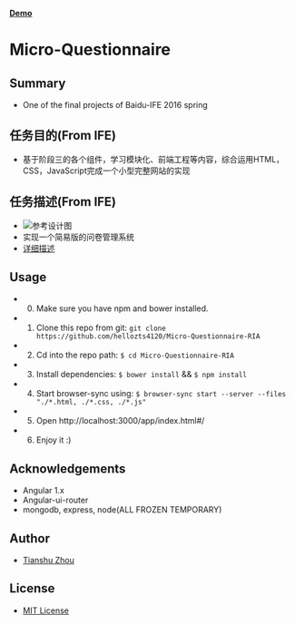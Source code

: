 [**Demo**](http://hellozts4120.github.io/Micro-Questionnaire-RIA/app/index.html#/)

# Micro-Questionnaire

## Summary
 - One of the final projects of Baidu-IFE 2016 spring

## 任务目的(From IFE)

 - 基于阶段三的各个组件，学习模块化、前端工程等内容，综合运用HTML，CSS，JavaScript完成一个小型完整网站的实现

## 任务描述(From IFE)

 - ![参考设计图](http://7xrp04.com1.z0.glb.clouddn.com/task_4_50_1.png)
 - 实现一个简易版的问卷管理系统
 - [详细描述](http://ife.baidu.com/task/detail?taskId=50)

## Usage

 - 0. Make sure you have npm and bower installed.
 - 1. Clone this repo from git: `git clone https://github.com/hellozts4120/Micro-Questionnaire-RIA`
 - 2. Cd into the repo path: `$ cd Micro-Questionnaire-RIA`
 - 3. Install dependencies: `$ bower install` && `$ npm install`
 - 4. Start browser-sync using: `$ browser-sync start --server --files "./*.html, ./*.css, ./*.js"`
 - 5. Open http://localhost:3000/app/index.html#/
 - 6. Enjoy it :)


## Acknowledgements

 - Angular 1.x
 - Angular-ui-router
 - mongodb, express, node(ALL FROZEN TEMPORARY)

## Author

 - [Tianshu Zhou](https://github.com/hellozts4120)

## License

 - [MIT License](https://github.com/hellozts4120/Micro-Questionnaire-RIA/blob/master/LICENSE) 